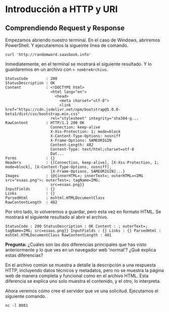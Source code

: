 # Introducción a HTTP y URI

## Comprendiendo Request y Response

Empezamos abriendo nuestro terminal. En el caso de Windows, abriremos PowerShell. Y ejecutaremos la sigueinte línea de comando.

```
curl 'http://randomword.saasbook.info'
```
Inmediatemente, en el terminal se mostrará el siguiente resultado. Y lo guardaremos en un archivo con `> nombreArchivo`.

```
StatusCode        : 200
StatusDescription : OK
Content           : <!DOCTYPE html>
                    <html lang="en">
                      <head>
                        <meta charset="utf-8">
                        <link href="https://cdn.jsdelivr.net/npm/bootstrap@5.0.0-beta1/dist/css/bootstrap.min.css"
                    rel="stylesheet" integrity="sha384-g...
RawContent        : HTTP/1.1 200 OK
                    Connection: keep-alive
                    X-Xss-Protection: 1; mode=block
                    X-Content-Type-Options: nosniff
                    X-Frame-Options: SAMEORIGIN
                    Content-Length: 482
                    Content-Type: text/html;charset=utf-8
                    Dat...
Forms             : {}
Headers           : {[Connection, keep-alive], [X-Xss-Protection, 1; mode=block], [X-Content-Type-Options, nosniff],
                    [X-Frame-Options, SAMEORIGIN]...}
Images            : {@{innerHTML=; innerText=; outerHTML=<IMG src="esaas.png">; outerText=; tagName=IMG;
                    src=esaas.png}}
InputFields       : {}
Links             : {}
ParsedHtml        : mshtml.HTMLDocumentClass
RawContentLength  : 482
```
Por otro lado, lo volveremos a guardar, pero esta vez en formato HTML. Se mostrará el siguiente resultado al abrir el archivo.
```
StatusCode : 200 StatusDescription : OK Content : ; outerText=; tagName=IMG; src=esaas.png}} InputFields : {} Links : {} ParsedHtml : mshtml.HTMLDocumentClass RawContentLength : 481 
```

**Pregunta:** ¿Cuáles son las dos diferencias principales que has visto anteriormente y lo que ves en un navegador web 'normal'? ¿Qué explica estas diferencias?

En el archivo común se muestra a detalle la descripción a una respuesta HTTP, incluyendo datos técnicos y metadatos, pero no se muestra la página web de manera completa y funcional como en el archivo HTML. Esta diferencia se explica uno solo muestra el contenido, y el otro, lo interpreta.

Ahora veremos cómo cree el servidor que ve una solicitud. Ejecutamos el siguiente comando.

```
nc -l 8081
```